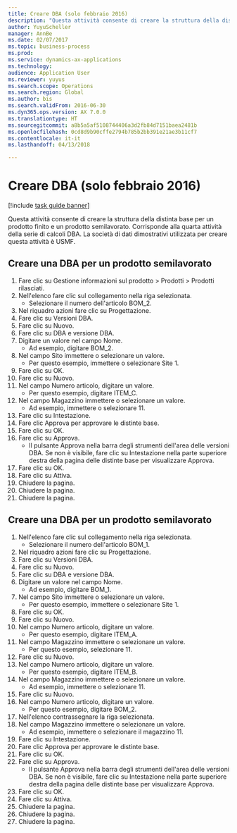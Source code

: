 ```yaml
--- 
title: Creare DBA (solo febbraio 2016)
description: "Questa attività consente di creare la struttura della distinta base per un prodotto finito e un prodotto semilavorato."
author: YuyuScheller
manager: AnnBe
ms.date: 02/07/2017
ms.topic: business-process
ms.prod: 
ms.service: dynamics-ax-applications
ms.technology: 
audience: Application User
ms.reviewer: yuyus
ms.search.scope: Operations
ms.search.region: Global
ms.author: bis
ms.search.validFrom: 2016-06-30
ms.dyn365.ops.version: AX 7.0.0
ms.translationtype: HT
ms.sourcegitcommit: a8b5a5af5108744406a3d2fb84d7151baea2481b
ms.openlocfilehash: 0cd8d9b90cffe2794b785b2bb391e21ae3b11cf7
ms.contentlocale: it-it
ms.lasthandoff: 04/13/2018

---
```

# <a name="create-boms-february-2016-only"></a>Creare DBA (solo febbraio 2016)

[!include [task guide banner](../../includes/task-guide-banner.md)]

Questa attività consente di creare la struttura della distinta base per un prodotto finito e un prodotto semilavorato. Corrisponde alla quarta attività della serie di calcoli DBA. La società di dati dimostrativi utilizzata per creare questa attività è USMF.


## <a name="create-bom-for-a-semi-finished-product"></a>Creare una DBA per un prodotto semilavorato
1. Fare clic su Gestione informazioni sul prodotto > Prodotti > Prodotti rilasciati.
2. Nell'elenco fare clic sul collegamento nella riga selezionata.
    * Selezionare il numero dell'articolo BOM_2.  
3. Nel riquadro azioni fare clic su Progettazione.
4. Fare clic su Versioni DBA.
5. Fare clic su Nuovo.
6. Fare clic su DBA e versione DBA.
7. Digitare un valore nel campo Nome.
    * Ad esempio, digitare BOM_2.  
8. Nel campo Sito immettere o selezionare un valore.
    * Per questo esempio, immettere o selezionare Site 1.  
9. Fare clic su OK.
10. Fare clic su Nuovo.
11. Nel campo Numero articolo, digitare un valore.
    * Per questo esempio, digitare ITEM_C.  
12. Nel campo Magazzino immettere o selezionare un valore.
    * Ad esempio, immettere o selezionare 11.  
13. Fare clic su Intestazione.
14. Fare clic Approva per approvare le distinte base.
15. Fare clic su OK.
16. Fare clic su Approva.
    * Il pulsante Approva nella barra degli strumenti dell'area delle versioni DBA. Se non è visibile, fare clic su Intestazione nella parte superiore destra della pagina delle distinte base per visualizzare Approva.  
17. Fare clic su OK.
18. Fare clic su Attiva.
19. Chiudere la pagina.
20. Chiudere la pagina.
21. Chiudere la pagina.

## <a name="create-bom-for-a-finished-product"></a>Creare una DBA per un prodotto semilavorato
1. Nell'elenco fare clic sul collegamento nella riga selezionata.
    * Selezionare il numero dell'articolo BOM_1.  
2. Nel riquadro azioni fare clic su Progettazione.
3. Fare clic su Versioni DBA.
4. Fare clic su Nuovo.
5. Fare clic su DBA e versione DBA.
6. Digitare un valore nel campo Nome.
    * Ad esempio, digitare BOM_1.  
7. Nel campo Sito immettere o selezionare un valore.
    * Per questo esempio, immettere o selezionare Site 1.  
8. Fare clic su OK.
9. Fare clic su Nuovo.
10. Nel campo Numero articolo, digitare un valore.
    * Per questo esempio, digitare ITEM_A.  
11. Nel campo Magazzino immettere o selezionare un valore.
    * Per questo esempio, selezionare 11.  
12. Fare clic su Nuovo.
13. Nel campo Numero articolo, digitare un valore.
    * Per questo esempio, digitare ITEM_B.  
14. Nel campo Magazzino immettere o selezionare un valore.
    * Ad esempio, immettere o selezionare 11.  
15. Fare clic su Nuovo.
16. Nel campo Numero articolo, digitare un valore.
    * Per questo esempio, digitare BOM_2.  
17. Nell'elenco contrassegnare la riga selezionata.
18. Nel campo Magazzino immettere o selezionare un valore.
    * Ad esempio, immettere o selezionare il magazzino 11.  
19. Fare clic su Intestazione.
20. Fare clic Approva per approvare le distinte base.
21. Fare clic su OK.
22. Fare clic su Approva.
    * Il pulsante Approva nella barra degli strumenti dell'area delle versioni DBA. Se non è visibile, fare clic su Intestazione nella parte superiore destra della pagina delle distinte base per visualizzare Approva.  
23. Fare clic su OK.
24. Fare clic su Attiva.
25. Chiudere la pagina.
26. Chiudere la pagina.
27. Chiudere la pagina.



